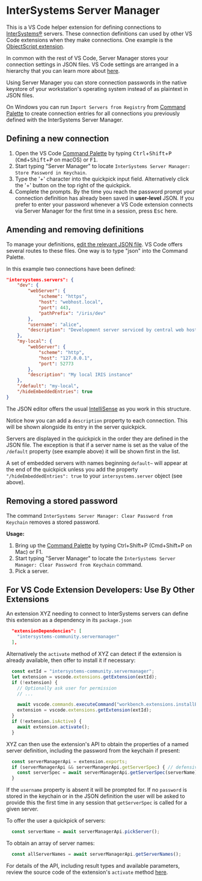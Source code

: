 # InterSystems Server Manager

This is a VS Code helper extension for defining connections to [InterSystems&reg;](https://www.intersystems.com/) servers. These connection definitions can used by other VS Code extensions when they make connections. One example is the [ObjectScript extension](https://github.com/intersystems-community/vscode-objectscript).

In common with the rest of VS Code, Server Manager stores your connection settings in JSON files. VS Code settings are arranged in a hierarchy that you can learn more about [here](https://code.visualstudio.com/docs/getstarted/settings).

Using Server Manager you can store connection passwords in the native keystore of your workstation's operating system instead of as plaintext in JSON files.

On Windows you can run `Import Servers from Registry` from [Command Palette](https://code.visualstudio.com/docs/getstarted/userinterface#_command-palette) to create connection entries for all connections you previously defined with the InterSystems Server Manager.

## Defining a new connection

1. Open the VS Code [Command Palette](https://code.visualstudio.com/docs/getstarted/userinterface#_command-palette) by typing <kbd>Ctrl</kbd>+<kbd>Shift</kbd>+<kbd>P</kbd> (<kbd>Cmd</kbd>+<kbd>Shift</kbd>+<kbd>P</kbd> on macOS) or <kbd>F1</kbd>.
2. Start typing "Server Manager" to locate `InterSystems Server Manager: Store Password in Keychain`.
3. Type the '+' character into the quickpick input field. Alternatively click the '+' button on the top right of the quickpick.
4. Complete the prompts. By the time you reach the password prompt your connection definition has already been saved in **user-level** JSON. If you prefer to enter your password whenever a VS Code extension connects via Server Manager for the first time in a session, press <kbd>Esc</kbd> here.

## Amending and removing definitions

To manage your definitions, [edit the relevant JSON file](https://code.visualstudio.com/docs/getstarted/settings). VS Code offers several routes to these files. One way is to type "json" into the Command Palette.

In this example two connections have been defined:

```json
"intersystems.servers": {
	"dev": {
		"webServer": {
			"scheme": "https",
			"host": "webhost.local",
			"port": 443,
			"pathPrefix": "/iris/dev"
		},
		"username": "alice",
		"description": "Development server serviced by central web host over HTTPS"
	},
	"my-local": {
		"webServer": {
			"scheme": "http",
			"host": "127.0.0.1",
			"port": 52773
		},
		"description": "My local IRIS instance"
	},
	"/default": "my-local",
	"/hideEmbeddedEntries": true
}
```

The JSON editor offers the usual [IntelliSense](https://code.visualstudio.com/docs/editor/intellisense) as you work in this structure.

Notice how you can add a `description` property to each connection. This will be shown alongside its entry in the server quickpick.

Servers are displayed in the quickpick in the order they are defined in the JSON file. The exception is that if a server name is set as the value of the `/default` property (see example above) it will be shown first in the list.

A set of embedded servers with names beginning `default~` will appear at the end of the quickpick unless you add the property `"/hideEmbeddedEntries": true` to your `intersystems.server` object (see above).

## Removing a stored password

The command `InterSystems Server Manager: Clear Password from Keychain` removes a stored password.

**Usage:**

1. Bring up the [Command Palette](https://code.visualstudio.com/docs/getstarted/userinterface#_command-palette) by typing Ctrl+Shift+P (Cmd+Shift+P on Mac) or F1.
2. Start typing "Server Manager" to locate the `InterSystems Server Manager: Clear Password from Keychain` command.
3. Pick a server.

## For VS Code Extension Developers: Use By Other Extensions

An extension XYZ needing to connect to InterSystems servers can define this extension as a dependency in its `package.json`

```json
  "extensionDependencies": [
    "intersystems-community.servermanager"
  ],
```

Alternatively the `activate` method of XYZ can detect if the extension is already available, then offer to install it if necessary:

```ts
  const extId = "intersystems-community.servermanager";
  let extension = vscode.extensions.getExtension(extId);
  if (!extension) {
	// Optionally ask user for permission
	// ...

	await vscode.commands.executeCommand("workbench.extensions.installExtension", extId);
	extension = vscode.extensions.getExtension(extId);
  }
  if (!extension.isActive) {
    await extension.activate();
  }
```

XYZ can then use the extension's API to obtain the properties of a named server definition, including the password from the keychain if present:

```ts
  const serverManagerApi = extension.exports;
  if (serverManagerApi && serverManagerApi.getServerSpec) { // defensive coding
	const serverSpec = await serverManagerApi.getServerSpec(serverName);
  }
```

If the `username` property is absent it will be prompted for. If no `password` is stored in the keychain or in the JSON definition the user will be asked to provide this the first time in any session that `getServerSpec` is called for a given server.

To offer the user a quickpick of servers:

```ts
  const serverName = await serverManagerApi.pickServer();
```

To obtain an array of server names:

```ts
  const allServerNames = await serverManagerApi.getServerNames();
```
For details of the API, including result types and available parameters, review the source code of the extension's `activate` method [here](https://github.com/intersystems-community/intersystems-servermanager/blob/master/src/extension.ts).
